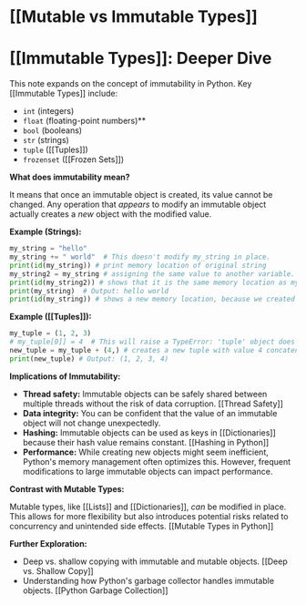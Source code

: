 # [[Mutable vs Immutable Types]]
# [[Immutable Types]]: Deeper Dive

This note expands on the concept of immutability in Python.  Key [[Immutable Types]] include:

* `int` (integers)
* `float` (floating-point numbers)**
* `bool` (booleans)
* `str` (strings)
* `tuple` ([[Tuples]])
* `frozenset` ([[Frozen Sets]])


**What does immutability mean?**

It means that once an immutable object is created, its value cannot be changed.  Any operation that *appears* to modify an immutable object actually creates a *new* object with the modified value.

**Example (Strings):**

```python
my_string = "hello"
my_string += " world"  # This doesn't modify my_string in place.
print(id(my_string)) # print memory location of original string
my_string2 = my_string # assigning the same value to another variable.
print(id(my_string2)) # shows that it is the same memory location as my_string.
print(my_string)  # Output: hello world
print(id(my_string)) # shows a new memory location, because we created a new string.
```

**Example ([[Tuples]]):**

```python
my_tuple = (1, 2, 3)
# my_tuple[0]] = 4  # This will raise a TypeError: 'tuple' object does not support item assignment.
new_tuple = my_tuple + (4,) # creates a new tuple with value 4 concatenated.
print(new_tuple) # Output: (1, 2, 3, 4)
```

**Implications of Immutability:**

* **Thread safety:** Immutable objects can be safely shared between multiple threads without the risk of data corruption. [[Thread Safety]]
* **Data integrity:**  You can be confident that the value of an immutable object will not change unexpectedly.
* **Hashing:**  Immutable objects can be used as keys in [[Dictionaries]] because their hash value remains constant. [[Hashing in Python]]
* **Performance:** While creating new objects might seem inefficient, Python's memory management often optimizes this.  However, frequent modifications to large immutable objects can impact performance.


**Contrast with Mutable Types:**

Mutable types, like [[Lists]] and [[Dictionaries]], *can* be modified in place.  This allows for more flexibility but also introduces potential risks related to concurrency and unintended side effects. [[Mutable Types in Python]]


**Further Exploration:**

* Deep vs. shallow copying with immutable and mutable objects. [[Deep vs. Shallow Copy]]
* Understanding how Python's garbage collector handles immutable objects. [[Python Garbage Collection]]

